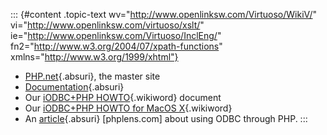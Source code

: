 ::: {#content .topic-text wv="http://www.openlinksw.com/Virtuoso/WikiV/" vi="http://www.openlinksw.com/virtuoso/xslt/" ie="http://www.openlinksw.com/Virtuoso/InclEng/" fn2="http://www.w3.org/2004/07/xpath-functions" xmlns="http://www.w3.org/1999/xhtml"}
-   [PHP.net](http://www.php.net/){.absuri}, the master site
-   [Documentation](http://uk2.php.net/manual/en/){.absuri}
-   Our [iODBC+PHP
    HOWTO](https://www.iodbc.org/dataspace/iodbc/wiki/iodbcWiki/IODBCPHPHOWTO){.wikiword}
    document
-   Our [iODBC+PHP HOWTO for MacOS
    X](https://www.iodbc.org/dataspace/iodbc/wiki/iodbcWiki/IODBCPHPHOWTOMacOSX){.wikiword}
-   An [article](http://phplens.com/phpeverywhere/node/view/9){.absuri}
    \[phplens.com\] about using ODBC through PHP.
:::
